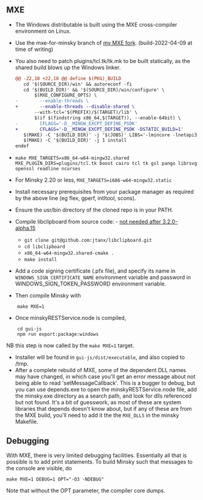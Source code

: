 ## MXE

- The Windows distributable is built using the MXE cross-compiler environment on Linux. 

- Use the mxe-for-minsky branch of [my MXE fork](https://github.com/highperformancecoder/mxe/tree/mxe-for-minsky). (build-2022-04-09 at time of writing)

- You also need to patch plugins/tcl.tk/tk.mk to be built statically, as the shared build blows up the Windows linker.
  ```diff
  @@ -22,10 +22,10 @@ define $(PKG)_BUILD
     cd '$(SOURCE_DIR)/win' && autoreconf -fi
     cd '$(BUILD_DIR)' && '$(SOURCE_DIR)/win/configure' \
         $(MXE_CONFIGURE_OPTS) \
  -        --enable-threads \
  +        --enable-threads --disable-shared \
         --with-tcl='$(PREFIX)/$(TARGET)/lib' \
         $(if $(findstring x86_64,$(TARGET)), --enable-64bit) \
  -        CFLAGS='-D__MINGW_EXCPT_DEFINE_PSDK'
  +        CFLAGS='-D__MINGW_EXCPT_DEFINE_PSDK -DSTATIC_BUILD=1'
     $(MAKE) -C '$(BUILD_DIR)' -j '$(JOBS)' LIBS='-lmincore -lnetapi32 -lz -ltclstub86 -limm32 -lcomctl32 -luuid -lole32 -lgdi32 -lcomdlg32'
     $(MAKE) -C '$(BUILD_DIR)' -j 1 install
  endef
  ```

- `make MXE_TARGETS=x86_64-w64-mingw32.shared MXE_PLUGIN_DIRS=plugins/tcl.tk boost cairo tcl tk gsl pango librsvg openssl readline ncurses`
- For Minsky 2.20 or less, `MXE_TARGETS=i686-w64-mingw32.static`

- Install necessary prerequisites from your package manager as required by the above line (eg flex, gperf, intltool, scons).
- Ensure the usr/bin directory of the cloned repo is in your PATH.
- Compile libclipboard from source code: - [not needed after 3.2.0-alpha.15](https://sourceforge.net/p/minsky/tickets/1662/)
  * `git clone git@github.com:jtanx/libclipboard.git`
  * `cd libclipboard`
  * `x86_64-w64-mingw32.shared-cmake .`
  * `make install`

- Add a code signing certificate (.pfx file), and specify its name in `WINDOWS_SIGN_CERTIFICATE_NAME` environment   variable and password in WINDOWS_SIGN_TOKEN_PASSWORD environment variable.

- Then compile Minsky with

~~~~
    make MXE=1
~~~~
- Once minskyRESTService.node is compiled, 
~~~~~
    cd gui-js
    npm run export:package:windows
~~~~~
  NB this step is now called by the `make MXE=1` target.
- Installer will be found in `gui-js/dist/executable`, and also copied to /tmp.
- After a complete rebuild of MXE, some of the dependent DLL names may have changed, in which case you'll get an error message about not being able to read 'setMessageCallback'. This is a bugger to debug, but you can use depends.exe to open the minskyRESTService.node file, add the minsky.exe directory as a search path, and look for dlls referenced but not found. It's a bit of guesswork, as most of these are system libraries that depends doesn't know about, but if any of these are from the MXE build, you'll need to add it the the `MXE_DLLS` in the minsky Makefile.

## Debugging
With MXE, there is very limited debugging facilities. Essentially all that is possible is to add print statements. To build Minsky such that messages to the console are visible, do
~~~~
make MXE=1 DEBUG=1 OPT="-O3 -NDEBUG"
~~~~
Note that without the OPT parameter, the compiler core dumps.
